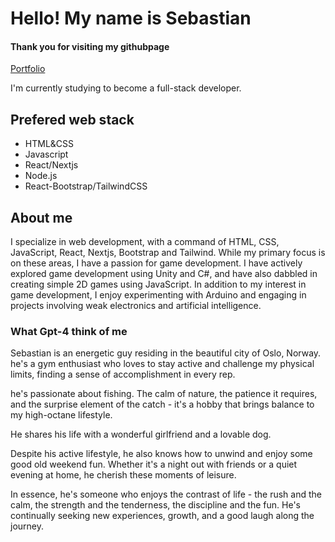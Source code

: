 <h1 class="m-0">Hello! My name is Sebastian </h1>
<h4>Thank you for visiting my githubpage</h4>
<a href="https://sebastianksportfolio.netlify.app/">Portfolio</a><br/>


<p>I'm currently studying to become a full-stack developer.</p>
<h2>Prefered web stack</h2>
<ul><li>HTML&CSS</li><li>Javascript</li><li>React/Nextjs</li><li>Node.js</li><li>React-Bootstrap/TailwindCSS</li></ul>


<h2>About me</h2>
I specialize in web development, with a command of HTML, CSS, JavaScript, React, Nextjs, Bootstrap and Tailwind. While my primary focus is on these areas, I have a passion for game development. I have actively explored game development using Unity and C#, and have also dabbled in creating simple 2D games using JavaScript. In addition to my interest in game development, I enjoy experimenting with Arduino and engaging in projects involving weak electronics and artificial intelligence.
<h3>What Gpt-4 think of me</h3>
<p>Sebastian is an energetic guy residing in the beautiful city of Oslo, Norway. he's a gym enthusiast who loves to stay active and challenge my physical limits, finding a sense of accomplishment in every rep.

he's passionate about fishing. The calm of nature, the patience it requires, and the surprise element of the catch - it's a hobby that brings balance to my high-octane lifestyle.

He shares his life with a wonderful girlfriend and a lovable dog.

Despite his active lifestyle, he also knows how to unwind and enjoy some good old weekend fun. Whether it's a night out with friends or a quiet evening at home, he cherish these moments of leisure.

In essence, he's someone who enjoys the contrast of life - the rush and the calm, the strength and the tenderness, the discipline and the fun. He's continually seeking new experiences, growth, and a good laugh along the journey.</p>
<!---
Sebbe92/Sebbe92 is a ✨ special ✨ repository because its `README.md` (this file) appears on your GitHub profile.
You can click the Preview link to take a look at your changes.
--->
